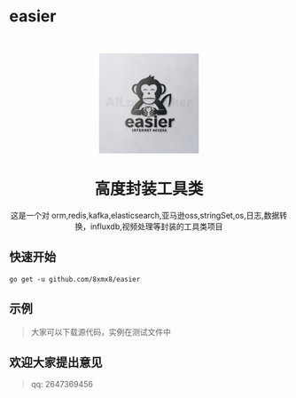 # easier
<br>
<p align="center">
  <a>
    <img src="logo.png" alt="Logo" width="180" height="180">
  </a>
  <h1 align="center">高度封装工具类</h1>
  <p align="center">
	这是一个对 orm,redis,kafka,elasticsearch,亚马逊oss,stringSet,os,日志,数据转换，influxdb,视频处理等封装的工具类项目
</p>

## 快速开始
```
go get -u github.com/8xmx8/easier
```
## 示例
> 大家可以下载源代码，实例在测试文件中
## 欢迎大家提出意见
> qq: 2647369456